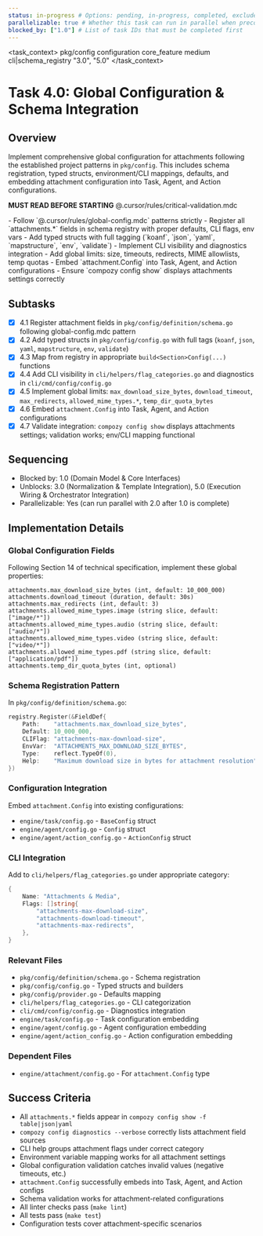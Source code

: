 ```yaml
---
status: in-progress # Options: pending, in-progress, completed, excluded
parallelizable: true # Whether this task can run in parallel when preconditions are met
blocked_by: ["1.0"] # List of task IDs that must be completed first
---
```


<task_context>
<domain>pkg/config</domain>
<type>configuration</type>
<scope>core_feature</scope>
<complexity>medium</complexity>
<dependencies>cli|schema_registry</dependencies>
<unblocks>"3.0", "5.0"</unblocks>
</task_context>

# Task 4.0: Global Configuration & Schema Integration

## Overview

Implement comprehensive global configuration for attachments following the established project patterns in `pkg/config`. This includes schema registration, typed structs, environment/CLI mappings, defaults, and embedding attachment configuration into Task, Agent, and Action configurations.

<import>**MUST READ BEFORE STARTING** @.cursor/rules/critical-validation.mdc</import>

<requirements>
- Follow `@.cursor/rules/global-config.mdc` patterns strictly
- Register all `attachments.*` fields in schema registry with proper defaults, CLI flags, env vars
- Add typed structs with full tagging (`koanf`, `json`, `yaml`, `mapstructure`, `env`, `validate`)
- Implement CLI visibility and diagnostics integration
- Add global limits: size, timeouts, redirects, MIME allowlists, temp quotas
- Embed `attachment.Config` into Task, Agent, and Action configurations
- Ensure `compozy config show` displays attachments settings correctly
</requirements>

## Subtasks

- [x] 4.1 Register attachment fields in `pkg/config/definition/schema.go` following global-config.mdc pattern
- [x] 4.2 Add typed structs in `pkg/config/config.go` with full tags (`koanf`, `json`, `yaml`, `mapstructure`, `env`, `validate`)
- [x] 4.3 Map from registry in appropriate `build<Section>Config(...)` functions
- [x] 4.4 Add CLI visibility in `cli/helpers/flag_categories.go` and diagnostics in `cli/cmd/config/config.go`
- [x] 4.5 Implement global limits: `max_download_size_bytes`, `download_timeout`, `max_redirects`, `allowed_mime_types.*`, `temp_dir_quota_bytes`
- [x] 4.6 Embed `attachment.Config` into Task, Agent, and Action configurations
- [x] 4.7 Validate integration: `compozy config show` displays attachments settings; validation works; env/CLI mapping functional

## Sequencing

- Blocked by: 1.0 (Domain Model & Core Interfaces)
- Unblocks: 3.0 (Normalization & Template Integration), 5.0 (Execution Wiring & Orchestrator Integration)
- Parallelizable: Yes (can run parallel with 2.0 after 1.0 is complete)

## Implementation Details

### Global Configuration Fields

Following Section 14 of technical specification, implement these global properties:

```
attachments.max_download_size_bytes (int, default: 10_000_000)
attachments.download_timeout (duration, default: 30s)
attachments.max_redirects (int, default: 3)
attachments.allowed_mime_types.image (string slice, default: ["image/*"])
attachments.allowed_mime_types.audio (string slice, default: ["audio/*"])
attachments.allowed_mime_types.video (string slice, default: ["video/*"])
attachments.allowed_mime_types.pdf (string slice, default: ["application/pdf"])
attachments.temp_dir_quota_bytes (int, optional)
```

### Schema Registration Pattern

In `pkg/config/definition/schema.go`:

```go
registry.Register(&FieldDef{
    Path:    "attachments.max_download_size_bytes",
    Default: 10_000_000,
    CLIFlag: "attachments-max-download-size",
    EnvVar:  "ATTACHMENTS_MAX_DOWNLOAD_SIZE_BYTES",
    Type:    reflect.TypeOf(0),
    Help:    "Maximum download size in bytes for attachment resolution",
})
```

### Configuration Integration

Embed `attachment.Config` into existing configurations:

- `engine/task/config.go` - `BaseConfig` struct
- `engine/agent/config.go` - `Config` struct
- `engine/agent/action_config.go` - `ActionConfig` struct

### CLI Integration

Add to `cli/helpers/flag_categories.go` under appropriate category:

```go
{
    Name: "Attachments & Media",
    Flags: []string{
        "attachments-max-download-size",
        "attachments-download-timeout",
        "attachments-max-redirects",
    },
}
```

### Relevant Files

- `pkg/config/definition/schema.go` - Schema registration
- `pkg/config/config.go` - Typed structs and builders
- `pkg/config/provider.go` - Defaults mapping
- `cli/helpers/flag_categories.go` - CLI categorization
- `cli/cmd/config/config.go` - Diagnostics integration
- `engine/task/config.go` - Task configuration embedding
- `engine/agent/config.go` - Agent configuration embedding
- `engine/agent/action_config.go` - Action configuration embedding

### Dependent Files

- `engine/attachment/config.go` - For `attachment.Config` type

## Success Criteria

- All `attachments.*` fields appear in `compozy config show -f table|json|yaml`
- `compozy config diagnostics --verbose` correctly lists attachment field sources
- CLI help groups attachment flags under correct category
- Environment variable mapping works for all attachment settings
- Global configuration validation catches invalid values (negative timeouts, etc.)
- `attachment.Config` successfully embeds into Task, Agent, and Action configs
- Schema validation works for attachment-related configurations
- All linter checks pass (`make lint`)
- All tests pass (`make test`)
- Configuration tests cover attachment-specific scenarios
